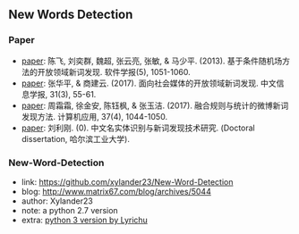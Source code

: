 ## **New Words Detection**

### Paper
  * [paper](http://www.jos.org.cn//ch/reader/create_pdf.aspx?file_no=4254&journal_id=jos): 陈飞, 刘奕群, 魏超, 张云亮, 张敏, & 马少平. (2013). 基于条件随机场方法的开放领域新词发现. 软件学报(5), 1051-1060.
  * [paper](http://jcip.cipsc.org.cn/CN/abstract/abstract2386.shtml): 张华平, & 商建云. (2017). 面向社会媒体的开放领域新词发现. 中文信息学报, 31(3), 55-61.
  * [paper](http://www.joca.cn/CN/Y2017/V37/I4/1044): 周霜霜, 徐金安, 陈钰枫, & 张玉洁. (2017). 融合规则与统计的微博新词发现方法. 计算机应用, 37(4), 1044-1050.
  * [paper](https://www.ixueshu.com/document/25cbbe5b4308302814a4dc030e7d94c3.html#pdfpreview): 刘利刚. (0). 中文名实体识别与新词发现技术研究. (Doctoral dissertation, 哈尔滨工业大学).
  
 ### New-Word-Detection
   * link: https://github.com/xylander23/New-Word-Detection
   * blog: http://www.matrix67.com/blog/archives/5044
   * author: Xylander23
   * note: a python 2.7 version
   * extra: [python 3 version by Lyrichu](https://github.com/Lyrichu/NewWordDetection)
